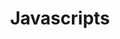 ---
title: Javascripts
layout: collection
permalink: /javascripts/
collection: javascripts
entries_layout: grid
---